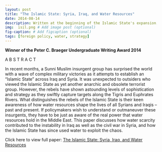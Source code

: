 ```yaml
---
layout: post
title: "The Islamic State: Syria, Iraq, and Water Resources"
date: 2014-08-14
description: Written at the beginning of the Islamic State's expansion, this paper explores the connection between rising social and political tensions in the MENA region and environmental factors.
img:  isil.png # Add image post (optional)
fig-caption: # Add figcaption (optional)
tags: [foreign policy, water, strategy]
---
```

__Winner of the Peter C. Braeger Undergraduate Writing Award 2014__

A B S T R A C T

In recent months, a Sunni Muslim insurgent group has surprised the world with a wave of complex military victories as it attempts to establish an “Islamic State” across Iraq and Syria. It was unexpected to outsiders who viewed the Islamic State as yet another anarchic and obsolete terrorist group. However, the rebels have shown astounding levels of sophistication and strategy as they swiftly capture targets along the Tigris and Euphrates Rivers. What distinguishes the rebels of the Islamic State is their keen awareness of how water resources shape the lives of all Syrians and Iraqis – past and present. If policymakers wish to understand or outmaneuver these insurgents, they have to be just as aware of the real power that water resources hold in the Middle East. This paper discusses how water scarcity contributed to the instability in Iraq as well as the civil war in Syria, and how the Islamic State has since used water to exploit the chaos.

Click here to view full paper: [The Islamic State: Syria, Iraq, and Water Resources](https://github.com/shannongross/shannongross.github.io/blob/master/pdfs/isil.pdf)
